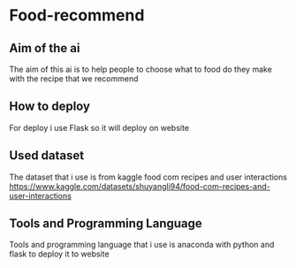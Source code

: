 # Food-recommend

## Aim of the ai
  The aim of this ai is to help people to choose what to food do they make with the recipe that we recommend
  
## How to deploy
  For deploy i use Flask so it will deploy on website
  
## Used dataset
  The dataset that i use is from kaggle food com recipes and user interactions
  https://www.kaggle.com/datasets/shuyangli94/food-com-recipes-and-user-interactions

## Tools and Programming Language
  Tools and programming language that i use is anaconda with python and flask to deploy it to website
